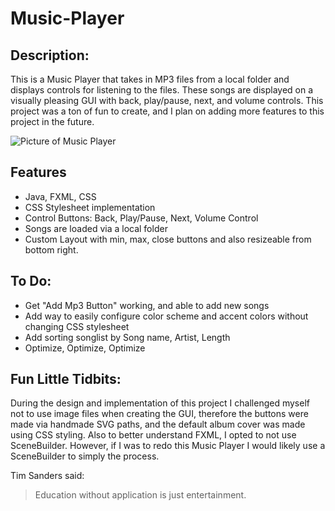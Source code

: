 # Music-Player

## Description:
This is a Music Player that takes in MP3 files from a local folder and displays controls for listening to the files. These songs are displayed on a visually pleasing GUI with back, play/pause, next, and volume controls. This project was a ton of fun to create, and I plan on adding more features to this project in the future.

![Picture of Music Player](https://i.imgur.com/ptU0ZLu.png)

## Features
- Java, FXML, CSS
- CSS Stylesheet implementation
- Control Buttons: Back, Play/Pause, Next, Volume Control
- Songs are loaded via a local folder
- Custom Layout with min, max, close buttons and also resizeable from bottom right. 

## To Do:
- Get "Add Mp3 Button" working, and able to add new songs
- Add way to easily configure color scheme and accent colors without changing CSS stylesheet
- Add sorting songlist by Song name, Artist, Length
- Optimize, Optimize, Optimize

## Fun Little Tidbits:
During the design and implementation of this project I challenged myself not to use image files when creating the GUI, therefore the buttons were made via handmade SVG paths, and the default album cover was made using CSS styling. Also to better understand FXML, I opted to not use SceneBuilder. However, if I was to redo this Music Player I would likely use a SceneBuilder to simply the process.

Tim Sanders said:
> Education without application is just entertainment.
